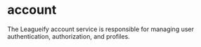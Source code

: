 # account
The Leagueify account service is responsible for managing user authentication, authorization, and profiles.
